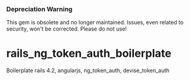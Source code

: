 ### Depreciation Warning 
This gem is obsolete and no longer maintained. Issues, even related to security, won't be corrected.
Please do not use!

# rails_ng_token_auth_boilerplate
Boilerplate rails 4.2, angularjs, ng_token_auth, devise_token_auth
